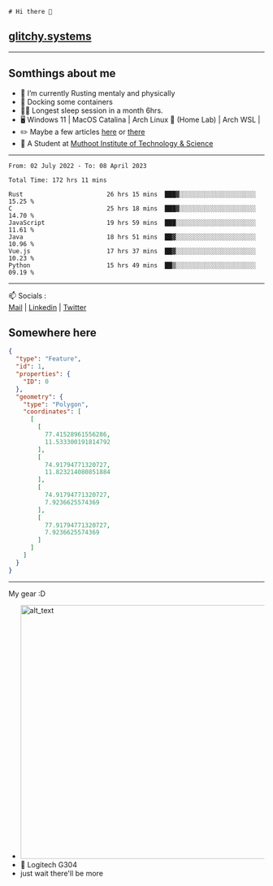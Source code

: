 ```
# Hi there 👋
```
## [glitchy.systems](https://glitchy.systems)
---

## Somthings about me



- 🌱 I’m currently Rusting mentaly and physically
- 🐋 Docking some containers
- 😶‍🌫️ Longest sleep session in a month 6hrs.
- 🖥️ Windows 11 | MacOS Catalina | Arch Linux 🦩 (Home Lab) | Arch WSL |
- ✏️ Maybe a few articles [here](https://medium.com/@advaithnarayanan8) or [there](https://medium.com/@advaithnarayanan8)
- 📑 A Student at [Muthoot Institute of Technology & Science](https://mgmits.ac.in/)



---

<!--START_SECTION:waka-->

```text
From: 02 July 2022 - To: 08 April 2023

Total Time: 172 hrs 11 mins

Rust                       26 hrs 15 mins  ███▓░░░░░░░░░░░░░░░░░░░░░   15.25 %
C                          25 hrs 18 mins  ███▓░░░░░░░░░░░░░░░░░░░░░   14.70 %
JavaScript                 19 hrs 59 mins  ███░░░░░░░░░░░░░░░░░░░░░░   11.61 %
Java                       18 hrs 51 mins  ██▓░░░░░░░░░░░░░░░░░░░░░░   10.96 %
Vue.js                     17 hrs 37 mins  ██▓░░░░░░░░░░░░░░░░░░░░░░   10.23 %
Python                     15 hrs 49 mins  ██▒░░░░░░░░░░░░░░░░░░░░░░   09.19 %
```

<!--END_SECTION:waka-->

---

📫 Socials :<br>
[Mail](mailto:advaithnarayanan8@gmail.com) | [Linkedin](https://www.linkedin.com/in/advaith-narayanan-a72152214/) | [Twitter](https://twitter.com/advaithnarayan)

## Somewhere here

```geojson
{
  "type": "Feature",
  "id": 1,
  "properties": {
    "ID": 0
  },
  "geometry": {
    "type": "Polygon",
    "coordinates": [
      [
        [
          77.41528961556286,
          11.533300191814792
        ],
        [
          74.91794771320727,
          11.823214080851884
        ],
        [
          74.91794771320727,
          7.9236625574369
        ],
        [
          77.91794771320727,
          7.9236625574369
        ]
      ]
    ]
  }
}
```


--- 
My gear :D

- [<img alt="alt_text" width="500px" src="https://valid.x86.fr/cache/banner/xv24bv-6.png" />](https://valid.x86.fr/xv24bv)
- 🐁 Logitech G304
- just wait there'll be more

